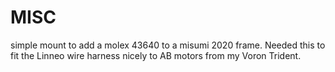 # MISC

simple mount to add a molex 43640 to a misumi 2020 frame.
Needed this to fit the Linneo wire harness nicely to AB motors from my Voron Trident.